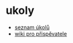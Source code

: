 # ukoly

- [seznam úkolů](https://github.com/linux-mint-czech/ukoly-a-wiki/issues)
- [wiki pro přispěvatele](https://github.com/linux-mint-czech/ukoly-a-wiki/wiki)
